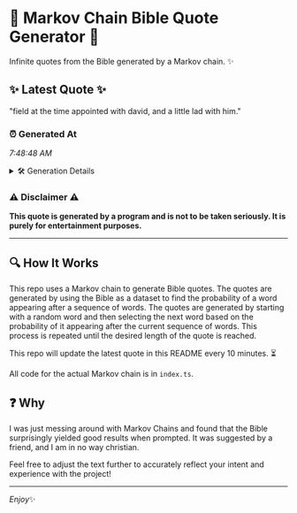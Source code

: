 # 📖 Markov Chain Bible Quote Generator 📖

Infinite quotes from the Bible generated by a Markov chain. ✨

## ✨ Latest Quote ✨
"field at the time appointed with david, and a little lad with him."

### ⏰ Generated At
*7:48:48 AM*

<details>
    <summary>🛠️ Generation Details</summary>
    <p>
        <strong>🌱 Seed:</strong> field<br>
        <strong>🔄 Iterations:</strong> 12<br>
        <strong>📜 Context History:</strong><br>[ field ]: at<br>[ field, at ]: the<br>[ field, at, the ]: time<br>[ field, at, the, time ]: appointed<br>[ field, at, the, time, appointed ]: with<br>[ field, at, the, time, appointed, with ]: david,<br>[ at, the, time, appointed, with, david, ]: and<br>[ the, time, appointed, with, david,, and ]: a<br>[ time, appointed, with, david,, and, a ]: little<br>[ appointed, with, david,, and, a, little ]: lad<br>[ with, david,, and, a, little, lad ]: with<br>[ david,, and, a, little, lad, with ]: him.<br>
    </p>
</details>

### ⚠️ Disclaimer ⚠️
**This quote is generated by a program and is not to be taken seriously. It is purely for entertainment purposes.**

---

## 🔍 How It Works

This repo uses a Markov chain to generate Bible quotes. The quotes are generated by using the Bible as a dataset to find the probability of a word appearing after a sequence of words. The quotes are generated by starting with a random word and then selecting the next word based on the probability of it appearing after the current sequence of words. This process is repeated until the desired length of the quote is reached.

This repo will update the latest quote in this README every 10 minutes. ⏳

All code for the actual Markov chain is in `index.ts`.

## ❓ Why

I was just messing around with Markov Chains and found that the Bible surprisingly yielded good results when prompted. 
It was suggested by a friend, and I am in no way christian.

Feel free to adjust the text further to accurately reflect your intent and experience with the project!

---

*Enjoy*✨
